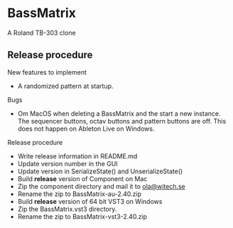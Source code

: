 # BassMatrix

A Roland TB-303 clone

## Release procedure

New features to implement

* A randomized pattern at startup.

Bugs
* Om MacOS when deleting a BassMatrix and the start a new instance. The sequencer buttons, octav buttons and pattern buttons are off. This does not happen on Ableton Live on Windows.

Release procedure

* Write release information in README.md
* Update version number in the GUI
* Update version in SerializeState() and UnserializeState()
* Build **release** version of Component on Mac
* Zip the component directory and mail it to ola@witech.se
* Rename the zip to BassMatrix-au-2.40.zip
* Build **release** version of 64 bit VST3 on Windows
* Zip the BassMatrix.vst3 directory.
* Rename the zip to BassMatrix-vst3-2.40.zip
